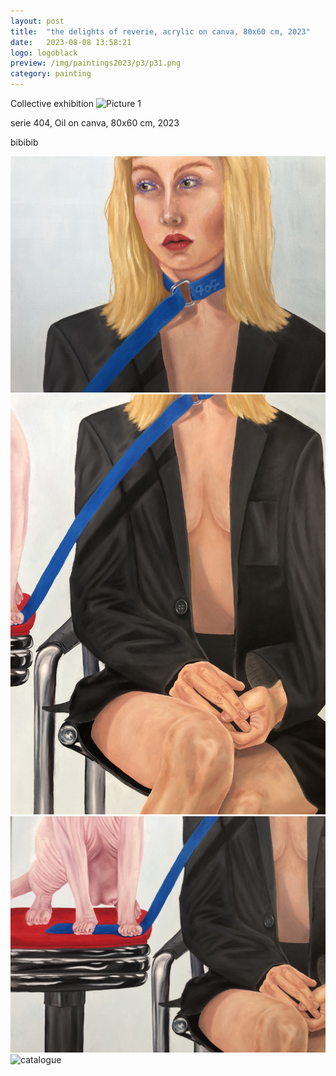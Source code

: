 ```yaml
---
layout: post
title:  "the delights of reverie, acrylic on canva, 80x60 cm, 2023"
date:   2023-08-08 13:58:21
logo: logoblack
preview: /img/paintings2023/p3/p31.png
category: painting
---
```


Collective exhibition
![Picture 1](/img/paintings2023/p3/p31.png) 


serie 404, Oil on canva, 80x60 cm, 2023

bibibib

![catalogue](/img/paintings2023/p3/p36.JPG) 
![catalogue](/img/paintings2023/p3/p33.JPG) 
![catalogue](/img/paintings2023/p3/p35.JPG)
![catalogue](/img/paintings2023/p3/p32.png)  
 

